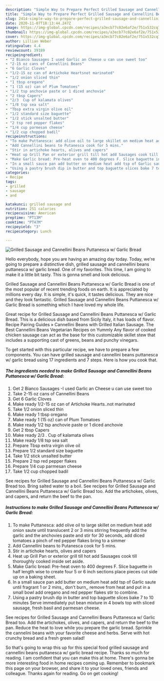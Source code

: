 ```yaml
---
description: "Simple Way to Prepare Perfect Grilled Sausage and Cannellini Beans Puttanesca w/ Garlic Bread"
title: "Simple Way to Prepare Perfect Grilled Sausage and Cannellini Beans Puttanesca w/ Garlic Bread"
slug: 2414-simple-way-to-prepare-perfect-grilled-sausage-and-cannellini-beans-puttanesca-w-garlic-bread
date: 2020-11-07T18:13:44.247Z
image: https://img-global.cpcdn.com/recipes/a3ecb77c02e6af2e/751x532cq70/grilled-sausage-and-cannellini-beans-puttanesca-w-garlic-bread-recipe-main-photo.jpg
thumbnail: https://img-global.cpcdn.com/recipes/a3ecb77c02e6af2e/751x532cq70/grilled-sausage-and-cannellini-beans-puttanesca-w-garlic-bread-recipe-main-photo.jpg
cover: https://img-global.cpcdn.com/recipes/a3ecb77c02e6af2e/751x532cq70/grilled-sausage-and-cannellini-beans-puttanesca-w-garlic-bread-recipe-main-photo.jpg
author: Lillian Weber
ratingvalue: 4.4
reviewcount: 39189
recipeingredient:
- "2 Bianco Sausages I used Garlic an Cheese u can use sweet too"
- "2-15 oz cans of Cannellini Beans"
- "6 Garlic Cloves"
- "1/2-15 oz can of Artichoke Heartsnot marinated"
- "1/2 onion sliced thin"
- "1 tbsp oregano"
- "1 (15 oz) can of Plum Tomatoes"
- "1/2 tsp anchovie paste or 1 diced anchovie"
- "2 tbsp Capers"
- "2/3  Cup of kalamata olives"
- "1/8 tsp sea salt"
- "Tbsp extra virgin olive oil"
- "1/2 standard size baguette"
- "1/2 stick unsalted butter"
- "2 tsp red pepper flakes"
- "1/4 cup parmesan cheese"
- "1/2 cup chopped badil"
recipeinstructions:
- "To make Puttanesca: add olive oil to large skillet on medium heat add onion saute until translucent 2 or 3 mins stirring frequently add the garlic and the anchovies paste and stir for 30 seconds, add diced tomatoes a pinch of red pepper flakes bring to a simmer"
- "Add Cannellini beans to Putanesca cook for 5 mins."
- "Stir in artichoke hearts, olives and capers"
- "Heat up Grill Pan or exterior grill till hot add Sausages cook till thoroughly cooked inside set aside."
- "Make Garlic bread: Pre-heat oven to 400 degrees F. Slice baguette in half length wise to create four 5 or 6 inch sections place pieces cut side up on a baking sheet."
- "In a small sauce pan add butter on medium heat add tsp of Garlic saute until fragrant 1 or 2 mins,, don&#39;t burn,, remove from heat and put in a small bowl add oregano and red pepper flakes stir to combine."
- "Using a pastry brush dip in butter and top baguette slices bake 7 to 10 minutes Serve immediately put bean mixture in 4 bowls top with sliced sausage, fresh basil and parmesan cheese."
categories:
- Recipe
tags:
- grilled
- sausage
- and

katakunci: grilled sausage and 
nutrition: 251 calories
recipecuisine: American
preptime: "PT13M"
cooktime: "PT47M"
recipeyield: "3"
recipecategory: Lunch

---
```



![Grilled Sausage and Cannellini Beans Puttanesca w/ Garlic Bread](https://img-global.cpcdn.com/recipes/a3ecb77c02e6af2e/751x532cq70/grilled-sausage-and-cannellini-beans-puttanesca-w-garlic-bread-recipe-main-photo.jpg)

Hello everybody, hope you are having an amazing day today. Today, we're going to prepare a distinctive dish, grilled sausage and cannellini beans puttanesca w/ garlic bread. One of my favorites. This time, I am going to make it a little bit tasty. This is gonna smell and look delicious.

Grilled Sausage and Cannellini Beans Puttanesca w/ Garlic Bread is one of the most popular of recent trending foods on earth. It is appreciated by millions every day. It is simple, it's quick, it tastes delicious. They are nice and they look fantastic. Grilled Sausage and Cannellini Beans Puttanesca w/ Garlic Bread is something which I have loved my whole life.

Great recipe for Grilled Sausage and Cannellini Beans Puttanesca w/ Garlic Bread. This is a delicious dish based from Sicily Italy, it has loads of flavor. Recipe Pairing Guides » Cannellini Beans with Grilled Italian Sausage. The Best Cannellini Beans Vegetarian Recipes on Yummly Any flavor of cooked chicken sausage can act as the base for this customizable skillet stew that includes a supporting cast of greens, beans and punchy vinegars.


To get started with this particular recipe, we have to prepare a few components. You can have grilled sausage and cannellini beans puttanesca w/ garlic bread using 17 ingredients and 7 steps. Here is how you cook that.

<!--inarticleads1-->

##### The ingredients needed to make Grilled Sausage and Cannellini Beans Puttanesca w/ Garlic Bread:

1. Get 2 Bianco Sausages -I used Garlic an Cheese u can use sweet too
1. Take 2-15 oz cans of Cannellini Beans
1. Get 6 Garlic Cloves
1. Make ready 1/2-15 oz can of Artichoke Hearts..not marinated
1. Take 1/2 onion sliced thin
1. Make ready 1 tbsp oregano
1. Make ready 1 (15 oz) can of Plum Tomatoes
1. Make ready 1/2 tsp anchovie paste or 1 diced anchovie
1. Get 2 tbsp Capers
1. Make ready 2/3 . Cup of kalamata olives
1. Make ready 1/8 tsp sea salt
1. Prepare Tbsp extra virgin olive oil
1. Prepare 1/2 standard size baguette
1. Take 1/2 stick unsalted butter
1. Prepare 2 tsp red pepper flakes
1. Prepare 1/4 cup parmesan cheese
1. Take 1/2 cup chopped badil


See recipes for Grilled Sausage and Cannellini Beans Puttanesca w/ Garlic Bread too. Bring salted water to a boil. See recipes for Grilled Sausage and Cannellini Beans Puttanesca w/ Garlic Bread too. Add the artichokes, olives, and capers, and return the beef to the pan. 

<!--inarticleads2-->

##### Instructions to make Grilled Sausage and Cannellini Beans Puttanesca w/ Garlic Bread:

1. To make Puttanesca: add olive oil to large skillet on medium heat add onion saute until translucent 2 or 3 mins stirring frequently add the garlic and the anchovies paste and stir for 30 seconds, add diced tomatoes a pinch of red pepper flakes bring to a simmer
1. Add Cannellini beans to Putanesca cook for 5 mins.
1. Stir in artichoke hearts, olives and capers
1. Heat up Grill Pan or exterior grill till hot add Sausages cook till thoroughly cooked inside set aside.
1. Make Garlic bread: Pre-heat oven to 400 degrees F. Slice baguette in half length wise to create four 5 or 6 inch sections place pieces cut side up on a baking sheet.
1. In a small sauce pan add butter on medium heat add tsp of Garlic saute until fragrant 1 or 2 mins,, don&#39;t burn,, remove from heat and put in a small bowl add oregano and red pepper flakes stir to combine.
1. Using a pastry brush dip in butter and top baguette slices bake 7 to 10 minutes Serve immediately put bean mixture in 4 bowls top with sliced sausage, fresh basil and parmesan cheese.


See recipes for Grilled Sausage and Cannellini Beans Puttanesca w/ Garlic Bread too. Add the artichokes, olives, and capers, and return the beef to the pan. Reduce the heat to love while you prepare the garlic bread. Sprinkle the cannelini beans with your favorite cheese and herbs. Serve with hot crunchy bread and a fresh green salad! 

So that's going to wrap this up for this special food grilled sausage and cannellini beans puttanesca w/ garlic bread recipe. Thanks so much for reading. I am confident that you can make this at home. There's gonna be more interesting food in home recipes coming up. Remember to bookmark this page on your browser, and share it to your loved ones, friends and colleague. Thanks again for reading. Go on get cooking!
